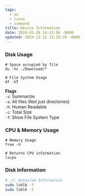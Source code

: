 ```yaml
---
tags:
  - os
  - linux
  - command
title: Device Information
date: 2024-01-28 14:15:56 -0600
updated: 2024-12-12 13:18:29 -0600
---
```


### Disk Usage

````shell
# Space occupied by file
du -hc ./Download/*

# File System Usage
df -hT
````

**Flags**  
`-s`: Summarize  
`-a`: All files (Not just directories)  
`-h`: Human Readable  
`-c`: Total Size  
`-T`: Show File System Type

### CPU & Memory Usage

````shell
# Memory Usage
free -h

# Returns CPU information
lscpu
````

### Disk Information

```bash
# -t: Detailed Information
sudo lsblk -f
sudo lsblk -t
```
